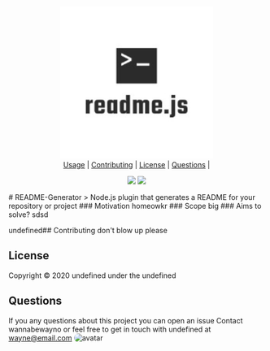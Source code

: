 <p align="center">
<img src=./assets/logo/logo.jfif width="300"/>
        <br><a href="#Usage">Usage</a> |
<a href="#Contributing">Contributing</a> |
<a href="#License">License</a> |
<a href="#Questions">Questions</a> |
</p>
<p align="center">
<img src="https://img.shields.io/badge/License-undefined-blue"/> <img src="https://img.shields.io/badge/JavaScript-1-yellow"/> </p>
 # README-Generator
 > Node.js plugin that generates a README for your repository or project 
### Motivation 
 homeowkr
### Scope 
 big
### Aims to solve? 
 sdsd

undefined## Contributing 
 don't blow up please
## License
 Copyright © 2020 undefined under the undefined
## Questions 
 If you any questions about this project you can open an issue
 Contact wannabewayno 
 or feel free to get in touch with 
 undefined at wayne@email.com <img src="https://avatars2.githubusercontent.com/u/60007468?v=4" alt="avatar" style="border-radius:15px;" width="50px"/>